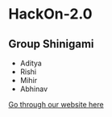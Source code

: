 # HackOn-2.0

## Group Shinigami
* Aditya
* Rishi
* Mihir
* Abhinav


[Go through our website here](https://pdfare.herokuapp.com/)
